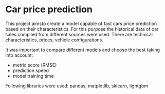 # Car price prediction

This project aimsto create a model capable of fast cars price prediction based on their characteristics. 
For this purpose the historical data of car sales compiled from different sources were used. There are technical characteristics, prices, vehicle configurations.

It was important to compare different models and choose the best taking into account:
- metric score (RMSE)
- prediction speed
- model training time

Following libraries were used:
pandas, matplotlib, sklearn, lightgbm



